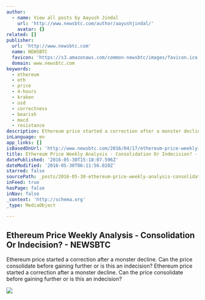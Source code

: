 ```yaml
---
author:
  - name: View all posts by Aayush Jindal
    url: 'http://www.newsbtc.com/author/aayushjindal/'
    avatar: {}
related: []
publisher:
  url: 'http://www.newsbtc.com'
  name: NEWSBTC
  favicon: 'https://s3.amazonaws.com/common-newsbtc/images/favicon.ico'
  domain: www.newsbtc.com
keywords:
  - ethereum
  - eth
  - price
  - 4-hours
  - kraken
  - usd
  - correctness
  - bearish
  - macd
  - resistance
description: Ethereum price started a correction after a monster decline. Can the price consolidate before gaining further or is this an indecision? Ethereum price started a correction after a monster decline. Can the price consolidate before gaining further or is this an indecision?
inLanguage: en
app_links: []
isBasedOnUrl: 'http://www.newsbtc.com/2016/04/17/ethereum-price-weekly-analysis-consolidation-indecision/'
title: Ethereum Price Weekly Analysis - Consolidation Or Indecision? - NEWSBTC
datePublished: '2016-05-30T15:18:07.596Z'
dateModified: '2016-05-30T06:11:56.020Z'
starred: false
sourcePath: _posts/2016-05-30-ethereum-price-weekly-analysis-consolidation-or-indecision.md
inFeed: true
hasPage: false
inNav: false
_context: 'http://schema.org'
_type: MediaObject

---
```

<article style=""><h1>Ethereum Price Weekly Analysis - Consolidation Or Indecision? - NEWSBTC</h1><p>Ethereum price started a correction after a monster decline. Can the price consolidate before gaining further or is this an indecision? Ethereum price started a correction after a monster decline. Can the price consolidate before gaining further or is this an indecision?</p><img src="http://s3.amazonaws.com/main-newsbtc-images/2016/04/17041327/Ethereum13.png" /></article>
